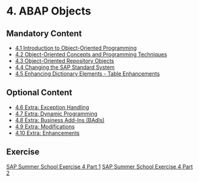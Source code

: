 # 4. ABAP Objects

## Mandatory Content

- [4.1 Introduction to Object-Oriented Programming](https://github.com/msg-CareerPaths/sap-abap-internship/blob/main/4.%20ABAP%20objects/4.1%20Introduction%20to%20Object-Oriented%20Programming.md)
- [4.2 Object-Oriented Concepts and Programming Techniques]()
- [4.3 Object-Oriented Repository Objects]()
- [4.4 Changing the SAP Standard System]()
- [4.5 Enhancing Dictionary Elements - Table Enhancements]()

## Optional Content

- [4.6 Extra: Exception Handling]()
- [4.7 Extra: Dynamic Programming]()
- [4.8 Extra: Business Add-Ins (BAdIs)]()
- [4.9 Extra: Modifications]()
- [4.10 Extra: Enhancements]()

## Exercise

[SAP Summer School Exercise 4 Part 1](https://github.com/msg-CareerPaths/sap-abap-internship/blob/main/documents/SAP%20Summer%20School%20Exercise%204_part1.pdf)
[SAP Summer School Exercise 4 Part 2](https://github.com/msg-CareerPaths/sap-abap-internship/blob/main/documents/SAP%20Summer%20School%20Exercise%204_part2.pdf)
